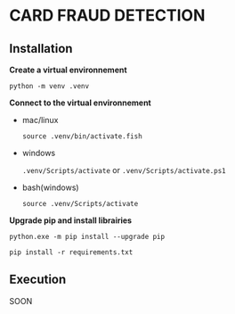 # CARD FRAUD DETECTION

## Installation

**Create a virtual environnement**

`python -m venv .venv`

**Connect to the virtual environnement**

- mac/linux

    `source .venv/bin/activate.fish`
- windows

    `.venv/Scripts/activate` or `.venv/Scripts/activate.ps1`
- bash(windows)

    `source .venv/Scripts/activate`

**Upgrade pip and install librairies**

`python.exe -m pip install --upgrade pip`

`pip install -r requirements.txt`

## Execution

SOON